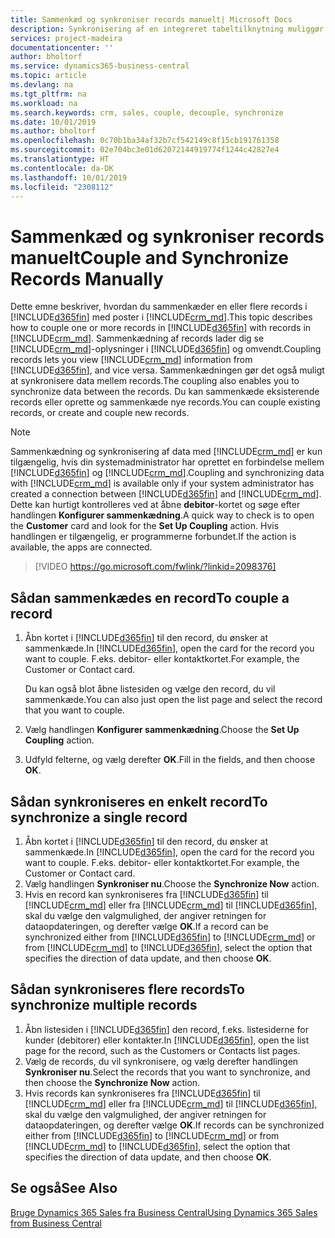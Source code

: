 ```yaml
---
title: Sammenkæd og synkroniser records manuelt| Microsoft Docs
description: Synkronisering af en integreret tabeltilknytning muliggør synkronisering af data i alle records i en tabel i Business Central og Dynamics 365 Sales-enheden, der er sammenkædet.
services: project-madeira
documentationcenter: ''
author: bholtorf
ms.service: dynamics365-business-central
ms.topic: article
ms.devlang: na
ms.tgt_pltfrm: na
ms.workload: na
ms.search.keywords: crm, sales, couple, decouple, synchronize
ms.date: 10/01/2019
ms.author: bholtorf
ms.openlocfilehash: 0c70b1ba34af32b7cf542149c8f15cb191761358
ms.sourcegitcommit: 02e704bc3e01d62072144919774f1244c42827e4
ms.translationtype: HT
ms.contentlocale: da-DK
ms.lasthandoff: 10/01/2019
ms.locfileid: "2308112"
---
```

# <a name="couple-and-synchronize-records-manually"></a><span data-ttu-id="427c0-103">Sammenkæd og synkroniser records manuelt</span><span class="sxs-lookup"><span data-stu-id="427c0-103">Couple and Synchronize Records Manually</span></span>
<span data-ttu-id="427c0-104">Dette emne beskriver, hvordan du sammenkæder en eller flere records i [!INCLUDE[d365fin](includes/d365fin_md.md)] med poster i [!INCLUDE[crm_md](includes/crm_md.md)].</span><span class="sxs-lookup"><span data-stu-id="427c0-104">This topic describes how to couple one or more records in [!INCLUDE[d365fin](includes/d365fin_md.md)] with records in [!INCLUDE[crm_md](includes/crm_md.md)].</span></span> <span data-ttu-id="427c0-105">Sammenkædning af records lader dig se [!INCLUDE[crm_md](includes/crm_md.md)]-oplysninger i [!INCLUDE[d365fin](includes/d365fin_md.md)] og omvendt.</span><span class="sxs-lookup"><span data-stu-id="427c0-105">Coupling records lets you view [!INCLUDE[crm_md](includes/crm_md.md)] information from [!INCLUDE[d365fin](includes/d365fin_md.md)], and vice versa.</span></span> <span data-ttu-id="427c0-106">Sammenkædningen gør det også muligt at synkronisere data mellem records.</span><span class="sxs-lookup"><span data-stu-id="427c0-106">The coupling also enables you to synchronize data between the records.</span></span> <span data-ttu-id="427c0-107">Du kan sammenkæde eksisterende records eller oprette og sammenkæde nye records.</span><span class="sxs-lookup"><span data-stu-id="427c0-107">You can couple existing records, or create and couple new records.</span></span>

> [!Note]
> <span data-ttu-id="427c0-108">Sammenkædning og synkronisering af data med [!INCLUDE[crm_md](includes/crm_md.md)] er kun tilgængelig, hvis din systemadministrator har oprettet en forbindelse mellem [!INCLUDE[d365fin](includes/d365fin_md.md)] og [!INCLUDE[crm_md](includes/crm_md.md)].</span><span class="sxs-lookup"><span data-stu-id="427c0-108">Coupling and synchronizing data with [!INCLUDE[crm_md](includes/crm_md.md)] is available only if your system administrator has created a connection between [!INCLUDE[d365fin](includes/d365fin_md.md)] and [!INCLUDE[crm_md](includes/crm_md.md)].</span></span> <span data-ttu-id="427c0-109">Dette kan hurtigt kontrolleres ved at åbne **debitor**-kortet og søge efter handlingen **Konfigurer sammenkædning**.</span><span class="sxs-lookup"><span data-stu-id="427c0-109">A quick way to check is to open the **Customer** card and look for the **Set Up Coupling** action.</span></span> <span data-ttu-id="427c0-110">Hvis handlingen er tilgængelig, er programmerne forbundet.</span><span class="sxs-lookup"><span data-stu-id="427c0-110">If the action is available, the apps are connected.</span></span>   

> [!VIDEO https://go.microsoft.com/fwlink/?linkid=2098376]

## <a name="to-couple-a-record"></a><span data-ttu-id="427c0-111">Sådan sammenkædes en record</span><span class="sxs-lookup"><span data-stu-id="427c0-111">To couple a record</span></span>  
1.  <span data-ttu-id="427c0-112">Åbn kortet i [!INCLUDE[d365fin](includes/d365fin_md.md)] til den record, du ønsker at sammenkæde.</span><span class="sxs-lookup"><span data-stu-id="427c0-112">In [!INCLUDE[d365fin](includes/d365fin_md.md)], open the card for the record you want to couple.</span></span> <span data-ttu-id="427c0-113">F.eks. debitor- eller kontaktkortet.</span><span class="sxs-lookup"><span data-stu-id="427c0-113">For example, the Customer or Contact card.</span></span>  

    <span data-ttu-id="427c0-114">Du kan også blot åbne listesiden og vælge den record, du vil sammenkæde.</span><span class="sxs-lookup"><span data-stu-id="427c0-114">You can also just open the list page and select the record that you want to couple.</span></span>  

2.  <span data-ttu-id="427c0-115">Vælg handlingen **Konfigurer sammenkædning**.</span><span class="sxs-lookup"><span data-stu-id="427c0-115">Choose the **Set Up Coupling** action.</span></span>  
3.  <span data-ttu-id="427c0-116">Udfyld felterne, og vælg derefter **OK**.</span><span class="sxs-lookup"><span data-stu-id="427c0-116">Fill in the fields, and then choose **OK**.</span></span>  

## <a name="to-synchronize-a-single-record"></a><span data-ttu-id="427c0-117">Sådan synkroniseres en enkelt record</span><span class="sxs-lookup"><span data-stu-id="427c0-117">To synchronize a single record</span></span>  
1.  <span data-ttu-id="427c0-118">Åbn kortet i [!INCLUDE[d365fin](includes/d365fin_md.md)] til den record, du ønsker at sammenkæde.</span><span class="sxs-lookup"><span data-stu-id="427c0-118">In [!INCLUDE[d365fin](includes/d365fin_md.md)], open the card for the record you want to couple.</span></span> <span data-ttu-id="427c0-119">F.eks. debitor- eller kontaktkortet.</span><span class="sxs-lookup"><span data-stu-id="427c0-119">For example, the Customer or Contact card.</span></span>  
2.  <span data-ttu-id="427c0-120">Vælg handlingen **Synkroniser nu**.</span><span class="sxs-lookup"><span data-stu-id="427c0-120">Choose the **Synchronize Now** action.</span></span>  
3.  <span data-ttu-id="427c0-121">Hvis en record kan synkroniseres fra [!INCLUDE[d365fin](includes/d365fin_md.md)] til [!INCLUDE[crm_md](includes/crm_md.md)] eller fra [!INCLUDE[crm_md](includes/crm_md.md)] til [!INCLUDE[d365fin](includes/d365fin_md.md)], skal du vælge den valgmulighed, der angiver retningen for dataopdateringen, og derefter vælge **OK**.</span><span class="sxs-lookup"><span data-stu-id="427c0-121">If a record can be synchronized either from [!INCLUDE[d365fin](includes/d365fin_md.md)] to [!INCLUDE[crm_md](includes/crm_md.md)] or from [!INCLUDE[crm_md](includes/crm_md.md)] to [!INCLUDE[d365fin](includes/d365fin_md.md)], select the option that specifies the direction of data update, and then choose **OK**.</span></span>  

## <a name="to-synchronize-multiple-records"></a><span data-ttu-id="427c0-122">Sådan synkroniseres flere records</span><span class="sxs-lookup"><span data-stu-id="427c0-122">To synchronize multiple records</span></span>  
1.  <span data-ttu-id="427c0-123">Åbn listesiden i [!INCLUDE[d365fin](includes/d365fin_md.md)] den record, f.eks. listesiderne for kunder (debitorer) eller kontakter.</span><span class="sxs-lookup"><span data-stu-id="427c0-123">In [!INCLUDE[d365fin](includes/d365fin_md.md)], open the list page for the record, such as the Customers or Contacts list pages.</span></span>  
2.  <span data-ttu-id="427c0-124">Vælg de records, du vil synkronisere, og vælg derefter handlingen **Synkroniser nu**.</span><span class="sxs-lookup"><span data-stu-id="427c0-124">Select the records that you want to synchronize, and then choose the **Synchronize Now** action.</span></span>  
3.  <span data-ttu-id="427c0-125">Hvis records kan synkroniseres fra [!INCLUDE[d365fin](includes/d365fin_md.md)] til [!INCLUDE[crm_md](includes/crm_md.md)] eller fra [!INCLUDE[crm_md](includes/crm_md.md)] til [!INCLUDE[d365fin](includes/d365fin_md.md)], skal du vælge den valgmulighed, der angiver retningen for dataopdateringen, og derefter vælge **OK**.</span><span class="sxs-lookup"><span data-stu-id="427c0-125">If records can be synchronized either from [!INCLUDE[d365fin](includes/d365fin_md.md)] to [!INCLUDE[crm_md](includes/crm_md.md)] or from [!INCLUDE[crm_md](includes/crm_md.md)] to [!INCLUDE[d365fin](includes/d365fin_md.md)], select the option that specifies the direction of data update, and then choose **OK**.</span></span>  

## <a name="see-also"></a><span data-ttu-id="427c0-126">Se også</span><span class="sxs-lookup"><span data-stu-id="427c0-126">See Also</span></span>  
[<span data-ttu-id="427c0-127">Bruge Dynamics 365 Sales fra Business Central</span><span class="sxs-lookup"><span data-stu-id="427c0-127">Using Dynamics 365 Sales from Business Central</span></span>](marketing-integrate-dynamicscrm.md)
